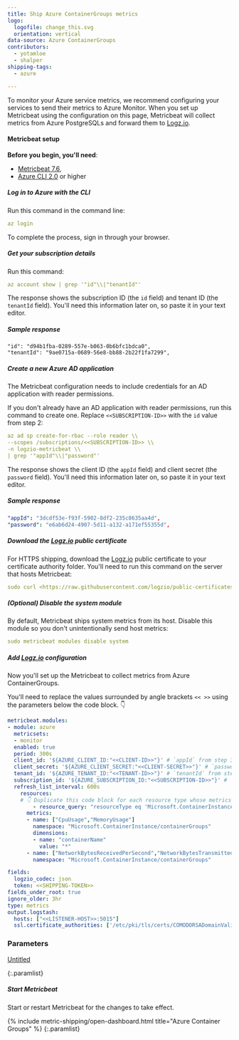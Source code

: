 ```yaml
---
title: Ship Azure ContainerGroups metrics
logo:
  logofile: change_this.svg
  orientation: vertical
data-source: Azure ContainerGroups
contributors:
  - yotamloe
  - shalper
shipping-tags:
  - azure

---
```


To monitor your Azure service metrics,
we recommend configuring your services
to send their metrics to Azure Monitor.
When you set up Metricbeat using the configuration on this page,
Metricbeat will collect metrics from Azure PostgreSQLs
and forward them to [Logz.io](http://logz.io/).

#### Metricbeat setup

**Before you begin, you'll need**:

* [Metricbeat 7.6](https://www.elastic.co/guide/en/beats/metricbeat/7.6/metricbeat-installation.html),
* [Azure CLI 2.0](https://docs.microsoft.com/en-us/cli/azure/install-azure-cli?view=azure-cli-latest) or higher

<div class="tasklist">

##### Log in to Azure with the CLI

Run this command in the command line:

```yml
az login
```

To complete the process, sign in through your browser.

##### Get your subscription details

Run this command:

```yml
az account show | grep '"id"\\|"tenantId"'
```

The response shows the subscription ID (the `id` field)
and tenant ID (the `tenantId` field).
You'll need this information later on, so paste it in your text editor.

##### Sample response

```
"id": "d94b1fba-0289-557e-b063-0b6bfc1bdca0",
"tenantId": "9ae0715a-0689-56e8-bb88-2b22f1fa7299",

```

##### Create a new Azure AD application

The Metricbeat configuration needs to include credentials for an AD application with reader permissions.

If you don't already have an AD application with reader permissions,
run this command to create one.
Replace `<<SUBSCRIPTION-ID>>` with the `id` value from step 2:

```yml
az ad sp create-for-rbac --role reader \\
--scopes /subscriptions/<<SUBSCRIPTION-ID>> \\
-n logzio-metricbeat \\
| grep '"appId"\\|"password"'
```

The response shows the client ID (the `appId` field)
and client secret (the `password` field).
You'll need this information later on, so paste it in your text editor.

##### Sample response

```yml
"appId": "3dcdf53e-f93f-5902-8df2-235c8635aa4d",
"password": "e6ab6d24-4907-5d11-a132-a171ef55355d",

```

##### Download the [Logz.io](http://logz.io/) public certificate



For HTTPS shipping, download the [Logz.io](http://logz.io/) public certificate to your certificate authority folder.
You'll need to run this command on the server that hosts Metricbeat:

```yml
sudo curl <https://raw.githubusercontent.com/logzio/public-certificates/master/TrustExternalCARoot_and_USERTrustRSAAAACA.crt> --create-dirs -o /etc/pki/tls/certs/COMODORSADomainValidationSecureServerCA.crt
```

##### (_Optional_) Disable the system module

By default, Metricbeat ships system metrics from its host.
Disable this module so you don't unintentionally send host metrics:

```yml
sudo metricbeat modules disable system
```

##### Add [Logz.io](http://logz.io/) configuration

Now you'll set up the Metricbeat
to collect metrics from Azure ContainerGroups.

You'll need to replace the values surrounded by angle brackets
`<< >>`
using the parameters below the code block. 👇


```yml
metricbeat.modules:
- module: azure
  metricsets:
  - monitor
  enabled: true
  period: 300s
  client_id: '${AZURE_CLIENT_ID:"<<CLIENT-ID>>"}' # `appId` from step 3
  client_secret: '${AZURE_CLIENT_SECRET:"<<CLIENT-SECRET>>"}' # `password` from step 3
  tenant_id: '${AZURE_TENANT_ID:"<<TENANT-ID>>"}' # `tenantId` from step 2
  subscription_id: '${AZURE_SUBSCRIPTION_ID:"<<SUBSCRIPTION-ID>>"}' # `id` from step 2
  refresh_list_interval: 600s
	resources:
    # 👇 Duplicate this code block for each resource type whose metrics you want to ship.
		- resource_query: "resourceType eq 'Microsoft.ContainerInstance/containerGroups'"
      metrics:
      - name: ["CpuUsage","MemoryUsage"]
        namespace: "Microsoft.ContainerInstance/containerGroups"
        dimensions:
        - name: "containerName"
          value: "*"
      - name: ["NetworkBytesReceivedPerSecond","NetworkBytesTransmittedPerSecond"]
        namespace: "Microsoft.ContainerInstance/containerGroups"

fields:
  logzio_codec: json
  token: <<SHIPPING-TOKEN>>
fields_under_root: true
ignore_older: 3hr
type: metrics
output.logstash:
  hosts: ["<<LISTENER-HOST>>:5015"]
  ssl.certificate_authorities: ['/etc/pki/tls/certs/COMODORSADomainValidationSecureServerCA.crt']

```

### Parameters

[Untitled](https://www.notion.so/05ec10c2952641fb97880a955e7d5b1f)

{:.paramlist}

##### Start Metricbeat

Start or restart Metricbeat for the changes to take effect.

{% include metric-shipping/open-dashboard.html title="Azure Container Groups" %}
{:.paramlist}

</div>
